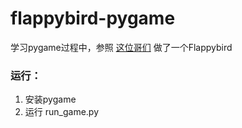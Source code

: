 # flappybird-pygame

学习pygame过程中，参照
[这位哥们](https://github.com/sourabhv/FlapPyBird/)
做了一个Flappybird  
### 运行：
1. 安装pygame
2. 运行 run_game.py